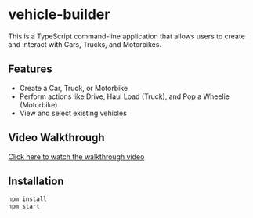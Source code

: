 # vehicle-builder

This is a TypeScript command-line application that allows users to create and interact with Cars, Trucks, and Motorbikes.

## Features
- Create a Car, Truck, or Motorbike
- Perform actions like Drive, Haul Load (Truck), and Pop a Wheelie (Motorbike)
- View and select existing vehicles

## Video Walkthrough
[Click here to watch the walkthrough video](PASTE_YOUR_VIDEO_LINK_HERE)

## Installation
```bash
npm install
npm start
